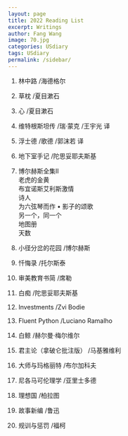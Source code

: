```yaml
---
layout: page
title: 2022 Reading List
excerpt: Writings
author: Fang Wang
image: 70.jpg
categories: USdiary
tags: USdiary
permalink: /sidebar/
---
```


1. 林中路 /海德格尔
2. 草枕 /夏目漱石
3. 心 /夏目漱石
4. 维特根斯坦传 /瑞·蒙克 /王宇光 译
5. 浮士德 /歌德 /郭沫若 译
6. 地下室手记 /陀思妥耶夫斯基

7. 博尔赫斯全集II    
   老虎的金黄     
   布宜诺斯艾利斯激情     
   诗人    
   为六弦琴而作 • 影子的颂歌    
   另一个，同一个      
   地图册     
   天数     
   
8. 小径分岔的花园 /博尔赫斯
9. 忏悔录 /托尔斯泰
10. 审美教育书简 /席勒
11. 白痴 /陀思妥耶夫斯基
12. Investments /Zvi Bodie
13. Fluent Python /Luciano Ramalho
14. 白鲸 /赫尔曼·梅尔维尔
15. 君主论（拿破仑批注版） /马基雅维利
16. 大师与玛格丽特 /布尔加科夫
17. 尼各马可伦理学 /亚里士多德
18. 理想国 /柏拉图
19. 故事新编 /鲁迅
20. 规训与惩罚 /福柯

